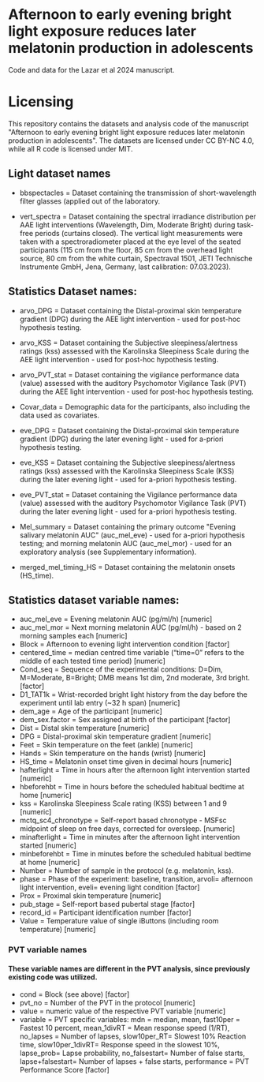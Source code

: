 # Afternoon to early evening bright light exposure reduces later melatonin production in adolescents
Code and data for the Lazar et al 2024 manuscript.

# Licensing

This repository contains the datasets and analysis code of the manuscript "Afternoon to early evening bright light exposure reduces later melatonin production in adolescents". The datasets are licensed under CC BY-NC 4.0, while all R code is licensed under MIT.


## Light dataset names

- bbspectacles		= Dataset containing the transmission of short-wavelength filter glasses (applied out of the laboratory.

- vert_spectra		= Dataset containing the spectral irradiance distribution per AAE light interventions (Wavelength, Dim, Moderate Bright) during 			task-free periods (curtains closed). The vertical light measurements were taken with a spectroradiometer placed at the eye level 			of the seated participants (115 cm from the floor, 85 cm from the overhead light source, 80 cm from the white curtain, Spectraval 			1501, JETI Technische Instrumente GmbH, Jena, Germany, last calibration: 07.03.2023). 

## Statistics Dataset names:

- arvo_DPG		= Dataset containing the Distal-proximal skin temperature gradient (DPG) during the AEE light intervention - used for post-hoc 				hypothesis testing.
- arvo_KSS		= Dataset containing the Subjective sleepiness/alertness ratings (kss) assessed with the Karolinska Sleepiness Scale during the 			AEE light intervention - used for post-hoc hypothesis testing.
- arvo_PVT_stat		= Dataset containing the vigilance performance data (value) assessed with the auditory Psychomotor Vigilance Task (PVT) during the 			AEE light intervention - used for post-hoc hypothesis testing.
- Covar_data		= Demographic data for the participants, also including the data used as covariates.

- eve_DPG		= Dataset containing the Distal-proximal skin temperature gradient (DPG) during the later evening light - used for a-priori 				hypothesis testing.
- eve_KSS		= Dataset containing the Subjective sleepiness/alertness ratings (kss) assessed with the Karolinska Sleepiness Scale (KSS) during 			the later evening light - used for a-priori hypothesis testing.
- eve_PVT_stat		= Dataset containing the Vigilance performance data (value) assessed with the auditory Psychomotor Vigilance Task (PVT) during the 			later evening light - used for a-priori hypothesis testing.
- Mel_summary		= Dataset containing the primary outcome "Evening salivary melatonin AUC" (auc_mel_eve)  - used for a-priori hypothesis 				testing; and morning melatonin AUC (auc_mel_mor) - used for an exploratory analysis (see Supplementary information). 	
- merged_mel_timing_HS	= Dataset containing the melatonin onsets (HS_time).


## Statistics dataset variable names:

- auc_mel_eve 		= Evening melatonin AUC (pg/ml/h) [numeric]
- auc_mel_mor 		= Next morning melatonin AUC (pg/ml/h) - based on 2 morning samples each [numeric]
- Block 		= Afternoon to evening light intervention condition [factor]
- centered_time		= median centred time variable (“time=0” refers to the middle of each tested time period) [numeric]
- Cond_seq		= Sequence of the experimental conditions: D=Dim, M=Moderate, B=Bright; DMB means 1st dim, 2nd moderate, 3rd bright. [factor]
- D1_TAT1k		= Wrist-recorded bright light history from the day before the experiment until lab entry (~32 h span) [numeric]
- dem_age		= Age of the participant  [numeric]
- dem_sex.factor	= Sex assigned at birth of the participant [factor]
- Dist			= Distal skin temperature  [numeric]
- DPG			= Distal-proximal skin temperature gradient [numeric]
- Feet			= Skin temperature on the feet (ankle) [numeric]
- Hands			= Skin temperature on the hands (wrist) [numeric]
- HS_time		= Melatonin onset time given in decimal hours [numeric]
- hafterlight		= Time in hours after the afternoon light intervention started [numeric]
- hbeforehbt		= Time in hours before the scheduled habitual bedtime at home [numeric]
- kss			= Karolinska Sleepiness Scale rating (KSS) between 1 and 9 [numeric]
- mctq_sc4_chronotype 	= Self-report based chronotype - MSFsc midpoint of sleep on free days, corrected for oversleep. [numeric]
- minafterlight		= Time in minutes after the afternoon light intervention started [numeric]
- minbeforehbt		= Time in minutes before the scheduled habitual bedtime at home [numeric]
- Number		= Number of sample in the protocol (e.g. melatonin, kss).
- phase			= Phase of the experiment: baseline, transition, arvoli= afternoon light intervention, eveli= evening light condition [factor]
- Prox			= Proximal skin temperature  [numeric]
- pub_stage 		= Self-report based pubertal stage [factor]
- record_id 		= Participant identification number [factor]
- Value			= Temperature value of single iButtons (including room temperature) [numeric]


###  PVT variable names

#### These variable names are different in the PVT analysis, since previously existing code was utilized.

- cond			= Block (see above) [factor]
- pvt_no		= Number of the PVT in the protocol [numeric] 
- value			= numeric value of the respective PVT variable [numeric]
- variable		= PVT specific variables: mdn = median, mean, fast10per = Fastest 10 percent, mean_1divRT = Mean response speed (1/RT), 
			no_lapses = Number of lapses, slow10per_RT= Slowest 10% Reaction time, slow10per_1divRT= Response speed in the slowest 10%, 				lapse_prob= Lapse probability, no_falsestart= Number of false starts, lapse+falsestart= Number of lapses + false starts, 
			performance = PVT Performance Score [factor]
 